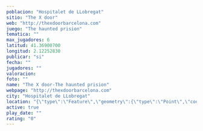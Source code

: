 ```yaml
---
poblacion: "Hospitalet de LLobregat"
sitio: "The X door"
web: "http://thexdoorbarcelona.com"
juego: "The haunted prision"
tematica: ""
max_jugadores: 6
latitud: 41.36900700
longitud: 2.12252830
publicar: "si"
fecha: ""
jugadores: ""
valoracion: 
foto: ""
name: "The X door-The haunted prision"
webpage: "http://thexdoorbarcelona.com"
city: "Hospitalet de LLobregat"
location: "{\"type\":\"Feature\",\"geometry\":{\"type\":\"Point\",\"coordinates\":[41.369007,2.1225283]}}"
active: true
play_date: ""
rating: "0"
---
```

